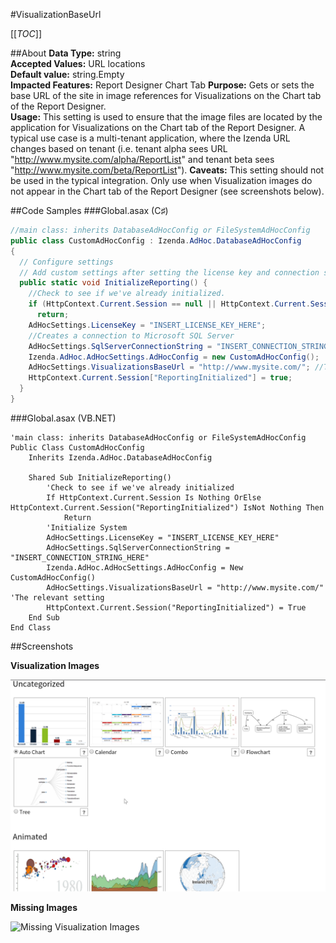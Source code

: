 #VisualizationBaseUrl

[[_TOC_]]

##About
**Data Type:** string  
**Accepted Values:** URL locations   
**Default value:** string.Empty  
**Impacted Features:** Report Designer Chart Tab 
**Purpose:** Gets or sets the base URL of the site in image references for Visualizations on the Chart tab of the Report Designer.  
**Usage:** This setting is used to ensure that the image files are located by the application for Visualizations on the Chart tab of the Report Designer.  A typical use case is a multi-tenant application, where the Izenda URL changes based on tenant (i.e. tenant alpha sees URL "http://www.mysite.com/alpha/ReportList" and tenant beta sees "http://www.mysite.com/beta/ReportList").
**Caveats:** This setting should not be used in the typical integration.  Only use when Visualization images do not appear in the Chart tab of the Report Designer (see screenshots below).  

##Code Samples
###Global.asax (C♯)

```csharp
//main class: inherits DatabaseAdHocConfig or FileSystemAdHocConfig
public class CustomAdHocConfig : Izenda.AdHoc.DatabaseAdHocConfig
{
  // Configure settings
  // Add custom settings after setting the license key and connection string by overriding the ConfigureSettings() method
  public static void InitializeReporting() {
    //Check to see if we've already initialized.
    if (HttpContext.Current.Session == null || HttpContext.Current.Session["ReportingInitialized"] != null)
      return;
    AdHocSettings.LicenseKey = "INSERT_LICENSE_KEY_HERE";
    //Creates a connection to Microsoft SQL Server
    AdHocSettings.SqlServerConnectionString = "INSERT_CONNECTION_STRING_HERE";
    Izenda.AdHoc.AdHocSettings.AdHocConfig = new CustomAdHocConfig();
    AdHocSettings.VisualizationsBaseUrl = "http://www.mysite.com/"; //The relevant setting
    HttpContext.Current.Session["ReportingInitialized"] = true;
  }
}
```

###Global.asax (VB.NET)

```visualbasic
'main class: inherits DatabaseAdHocConfig or FileSystemAdHocConfig
Public Class CustomAdHocConfig
    Inherits Izenda.AdHoc.DatabaseAdHocConfig

    Shared Sub InitializeReporting()
        'Check to see if we've already initialized
        If HttpContext.Current.Session Is Nothing OrElse HttpContext.Current.Session("ReportingInitialized") IsNot Nothing Then
            Return
        'Initialize System
        AdHocSettings.LicenseKey = "INSERT_LICENSE_KEY_HERE"
        AdHocSettings.SqlServerConnectionString = "INSERT_CONNECTION_STRING_HERE"
        Izenda.AdHoc.AdHocSettings.AdHocConfig = New CustomAdHocConfig()
        AdHocSettings.VisualizationsBaseUrl = "http://www.mysite.com/" 'The relevant setting
        HttpContext.Current.Session("ReportingInitialized") = True
    End Sub
End Class
```

##Screenshots

**Visualization Images**

![Visualization Images](/API/CodeSamples/VisualizationBaseUrl/Visualizations.png)

**Missing Images**

![Missing Visualization Images](http://fogbugz.izenda.us/default.asp?pg=pgDownload&pgType=pgFile&ixBugEvent=289238&ixAttachment=44189&sTicket=&sFileName=image.png)